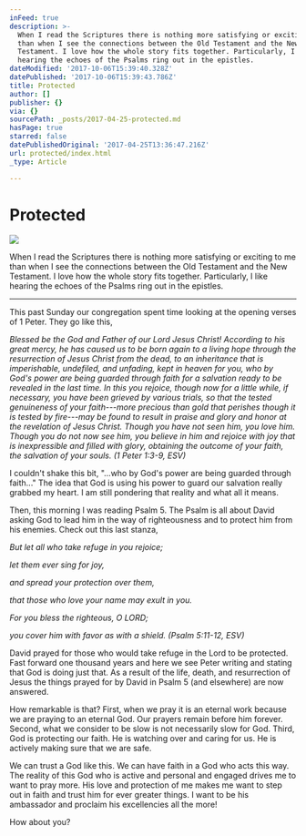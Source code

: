 ```yaml
---
inFeed: true
description: >-
  When I read the Scriptures there is nothing more satisfying or exciting to me
  than when I see the connections between the Old Testament and the New
  Testament. I love how the whole story fits together. Particularly, I like
  hearing the echoes of the Psalms ring out in the epistles. 
dateModified: '2017-10-06T15:39:40.328Z'
datePublished: '2017-10-06T15:39:43.786Z'
title: Protected
author: []
publisher: {}
via: {}
sourcePath: _posts/2017-04-25-protected.md
hasPage: true
starred: false
datePublishedOriginal: '2017-04-25T13:36:47.216Z'
url: protected/index.html
_type: Article

---
```

# Protected
![](https://the-grid-user-content.s3-us-west-2.amazonaws.com/bfa2f174-48b6-4e6c-a670-111218550a2a.jpg)

When I read the Scriptures there is nothing more satisfying or exciting to me than when I see the connections between the Old Testament and the New Testament. I love how the whole story fits together. Particularly, I like hearing the echoes of the Psalms ring out in the epistles. 

---

This past Sunday our congregation spent time looking at the opening verses of 1 Peter. They go like this, 

_Blessed be the God and Father of our Lord Jesus Christ! According to his great mercy, he has caused us to be born again to a living hope through the resurrection of Jesus Christ from the dead, to an inheritance that is imperishable, undefiled, and unfading, kept in heaven for you, who by God's power are being guarded through faith for a salvation ready to be revealed in the last time. In this you rejoice, though now for a little while, if necessary, you have been grieved by various trials, so that the tested genuineness of your faith---more precious than gold that perishes though it is tested by fire---may be found to result in praise and glory and honor at the revelation of Jesus Christ. Though you have not seen him, you love him. Though you do not now see him, you believe in him and rejoice with joy that is inexpressible and filled with glory, obtaining the outcome of your faith, the salvation of your souls. (1 Peter 1:3-9, ESV)_

I couldn't shake this bit, "...who by God's power are being guarded through faith..." The idea that God is using his power to guard our salvation really grabbed my heart. I am still pondering that reality and what all it means. 

Then, this morning I was reading Psalm 5\. The Psalm is all about David asking God to lead him in the way of righteousness and to protect him from his enemies. Check out this last stanza, 

_But let all who take refuge in you rejoice;_

_let them ever sing for joy,_

_and spread your protection over them,_

_that those who love your name may exult in you._

_For you bless the righteous, O LORD;_

_you cover him with favor as with a shield. (Psalm 5:11-12, ESV)_

David prayed for those who would take refuge in the Lord to be protected. Fast forward one thousand years and here we see Peter writing and stating that God is doing just that. As a result of the life, death, and resurrection of Jesus the things prayed for by David in Psalm 5 (and elsewhere) are now answered. 

How remarkable is that? First, when we pray it is an eternal work because we are praying to an eternal God. Our prayers remain before him forever. Second, what we consider to be slow is not necessarily slow for God. Third, God is protecting our faith. He is watching over and caring for us. He is actively making sure that we are safe.

We can trust a God like this. We can have faith in a God who acts this way. The reality of this God who is active and personal and engaged drives me to want to pray more. His love and protection of me makes me want to step out in faith and trust him for ever greater things. I want to be his ambassador and proclaim his excellencies all the more! 

How about you?